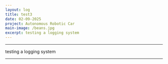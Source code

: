 ```yaml
---
layout: log
title: test3
date: 02-09-2025
project: Autonomous Robotic Car
main-image: /beans.jpg
excerpt: testing a logging system
---
```


---
testing a logging system

---